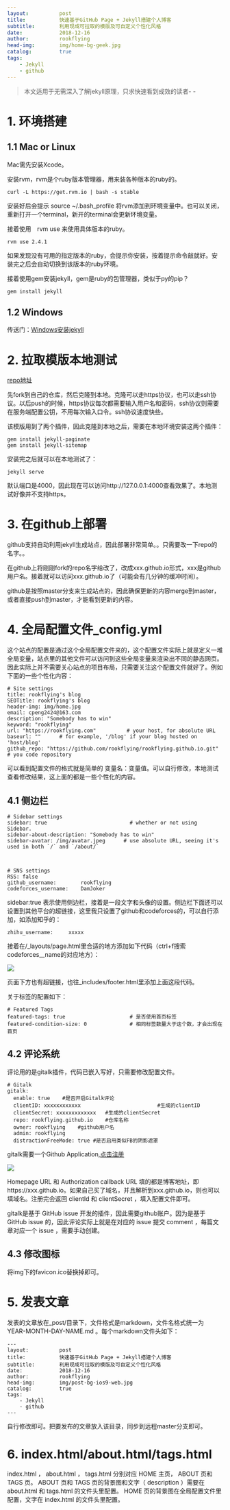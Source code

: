 ```yaml
---
layout:          post
title:           快速基于GitHub Page + Jekyll搭建个人博客
subtitle:        利用现成可拉取的模版及可自定义个性化风格
date:            2018-12-16
author:          rookflying
head-img:        img/home-bg-geek.jpg
catalog:         true
tags:
    - Jekyll
    - github
---
```


> 本文适用于无需深入了解jekyll原理，只求快速看到成效的读者- -

# 1. 环境搭建

## 1.1 Mac or Linux

Mac需先安装Xcode。

安装rvm，rvm是个ruby版本管理器，用来装各种版本的ruby的。

```
curl -L https://get.rvm.io | bash -s stable
```

安装好后会提示 source ~/.bash_profile 将rvm添加到环境变量中。也可以关闭，重新打开一个terminal，新开的terminal会更新环境变量。

接着使用　rvm use 来使用具体版本的ruby。

```
rvm use 2.4.1
```

如果发现没有可用的指定版本的ruby，会提示你安装，按着提示命令敲就好。安装完之后会自动切换到该版本的ruby环境。

接着使用gem安装jekyll，gem是ruby的包管理器，类似于py的pip？

```
gem install jekyll
```

## 1.2 Windows

传送门：[Windows安装jekyll](https://blog.csdn.net/qiujuer/article/details/44620019)

# 2. 拉取模版本地测试


[repo地址](https://github.com/rookflying/rookflying.github.io)

先fork到自己的仓库，然后克隆到本地。克隆可以走https协议，也可以走ssh协议。以后push的时候，https协议每次都需要输入用户名和密码，ssh协议则需要在服务端配置公钥，不用每次输入口令。ssh协议速度快些。

该模版用到了两个插件，因此克隆到本地之后，需要在本地环境安装这两个插件：

```
gem install jekyll-paginate
gem install jekyll-sitemap
```

安装完之后就可以在本地测试了：

```
jekyll serve
```

默认端口是4000，因此现在可以访问http://127.0.0.1:4000查看效果了。本地测试好像并不支持https。

# 3. 在github上部署

github支持自动利用jekyll生成站点，因此部署非常简单。。只需要改一下repo的名字。。

在github上将刚刚fork的repo名字给改了，改成xxx.github.io形式，xxx是github用户名。接着就可以访问xxx.github.io了（可能会有几分钟的缓冲时间）。

github是按照master分支来生成站点的，因此确保更新的内容merge到master，或者直接push到master，才能看到更新的内容。

# 4. 全局配置文件_config.yml

这个站点的配置是通过这个全局配置文件来的，这个配置文件实际上就是定义一堆全局变量，站点里的其他文件可以访问到这些全局变量来渲染出不同的静态网页。因此实际上并不需要关心站点的项目布局，只需要关注这个配置文件就好了。例如下面的一些个性化内容：

```
# Site settings
title: rookflying's blog
SEOTitle: rookflying's blog
header-img: img/home.jpg
email: cpeng2424@163.com
description: "Somebody has to win"
keyword: "rookflying"
url: "https://rookflying.com"          # your host, for absolute URL
baseurl: ""      # for example, '/blog' if your blog hosted on 'host/blog'
github_repo: "https://github.com/rookflying/rookflying.github.io.git" # you code repository
```

可以看到配置文件的格式就是简单的 变量名：变量值。可以自行修改，本地测试查看修改结果，这上面的都是一些个性化的内容。

## 4.1 侧边栏

```
# Sidebar settings
sidebar: true                           # whether or not using Sidebar.
sidebar-about-description: "Somebody has to win"
sidebar-avatar: /img/avatar.jpeg      # use absolute URL, seeing it's used in both `/` and `/about/`



# SNS settings
RSS: false
github_username:        rookflying
codeforces_username:    DamJoker
```

sidebar:true 表示使用侧边栏，接着是一段文字和头像的设置。侧边栏下面还可以设置到其他平台的超链接，这里我只设置了github和codeforces的，可以自行添加，如添加知乎的：

```
zhihu_username:     xxxxx
```

接着在/_layouts/page.html里合适的地方添加如下代码（ctrl+f搜索codeforces__name的对应地方）：

![](https://github.com/rookflying/rookflying.github.io/blob/master/img/github_jekyll/html_code.png?raw=true)

页面下方也有超链接，也往_includes/footer.html里添加上面这段代码。

关于标签的配置如下：

```
# Featured Tags
featured-tags: true                     # 是否使用首页标签
featured-condition-size: 0              # 相同标签数量大于这个数，才会出现在首页
```

## 4.2 评论系统

评论用的是gitalk插件，代码已嵌入写好，只需要修改配置文件。

```
# Gitalk
gitalk:
  enable: true    #是否开启Gitalk评论
  clientID: xxxxxxxxxxxx                         #生成的clientID
  clientSecret: xxxxxxxxxxxxx   #生成的clientSecret
  repo: rookflying.github.io    #仓库名称
  owner: rookflying    #github用户名
  admin: rookflying
  distractionFreeMode: true #是否启用类似FB的阴影遮罩
```

gitalk需要一个Github Application,[点击注册](https://github.com/settings/applications/new)

![](https://github.com/rookflying/rookflying.github.io/blob/master/img/github_jekyll/register_github_application.png?raw=true)

Homepage URL 和 Authorization callback URL 填的都是博客地址，即https://xxx.github.io。如果自己买了域名，并且解析到xxx.github.io，则也可以填域名。注册完会返回 clientId 和 clientSecret ，填入配置文件即可。

gitalk是基于 GitHub issue 开发的插件，因此需要github账户。因为是基于 GitHub issue 的，因此评论实际上就是在对应的 issue 提交 comment ，每篇文章对应一个 issue ，需要手动创建。

## 4.3 修改图标

将img下的favicon.ico替换掉即可。

# 5. 发表文章

发表的文章放在_post/目录下，文件格式是markdown，文件名格式统一为 YEAR-MONTH-DAY-NAME.md 。每个markdown文件头如下：

```
---
layout:          post
title:           快速基于GitHub Page + Jekyll搭建个人博客
subtitle:        利用现成可拉取的模版及可自定义个性化风格
date:            2018-12-16
author:          rookflying
head-img:        img/post-bg-ios9-web.jpg
catalog:         true
tags:
    - Jekyll
    - github
---
```

自行修改即可。把要发布的文章放入该目录，同步到远程master分支即可。

# 6. index.html/about.html/tags.html

index.html ， about.html ， tags.html 分别对应 HOME 主页， ABOUT 页和 TAGS 页。 ABOUT 页和 TAGS 页的背景图和文字（ description ）需要在 about.html 和 tags.html 的文件头里配置。 HOME 页的背景图在全局配置文件里配置，文字在 index.html 的文件头里配置。
